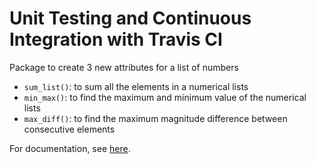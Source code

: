 # Unit Testing and Continuous Integration with Travis CI

Package to create 3 new attributes for a list of numbers
* `sum_list()`: to sum all the elements in a numerical lists
* `min_max()`: to find the maximum and minimum value of the numerical lists
* `max_diff()`: to find the maximum magnitude difference between consecutive elements

For documentation, see [here].

[here]: http://gogitters-array-functions.readthedocs.io/en/latest/
